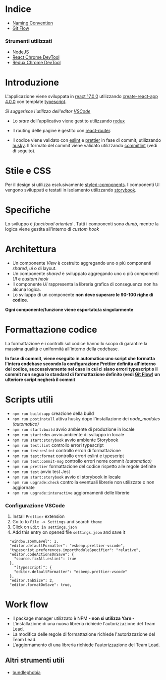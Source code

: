 <!-- @format -->

# Indice

- [Naming Convention](docs/NAMING_CONVENTION.md)
- [Git Flow](docs/GIT_FLOW.md)

### Strumenti utilizzati

- [NodeJS](https://nodejs.org/en/)
- [React Chrome DevTool](https://chrome.google.com/webstore/detail/react-developer-tools/fmkadmapgofadopljbjfkapdkoienihi)
- [Redux Chrome DevTool](https://chrome.google.com/webstore/detail/redux-devtools/lmhkpmbekcpmknklioeibfkpmmfibljd?hl=en)

# Introduzione

L'applicazione viene sviluppata in [react 17.0.0](https://reactjs.org/blog/2020/10/20/react-v17.html) utilizzando [create-react-app 4.0.0](https://github.com/facebook/create-react-app) con template [typescript](https://www.typescriptlang.org).

_Si suggerisce l'utilizzo dell'editor [VSCode](https://code.visualstudio.com/)_

- Lo _state_ dell'applicativo viene gestito utilizzando [redux](https://redux.js.org)

- Il routing delle pagine è gestito con [react-router](https://reactrouter.com/web/guides/quick-start).

- Il codice viene validato con [eslint](https://eslint.org/) e [prettier](https://prettier.io/) in fase di commit, utilizzando [husky](https://github.com/typicode/husky). Il formato del commit viene validato utilizzando [commitlint](https://github.com/conventional-changelog/commitlint) (vedi di seguito).

# Stile e CSS

Per il design si utilizza esclusivamente [styled-components](https://styled-components.com).
I componenti UI vengono sviluppati e testati in isolamento utilizzando [storybook](https://storybook.js.org/).

# Specifiche

Lo sviluppo è _functional oriented_ . Tutti i componenti sono _dumb_, mentre la logica viene gestita all'interno di _custom hook_

# Architettura

- Un componente _View_ è costruito aggregando uno o più componenti _shared_, _ui_ o di layout.
- Un componente _shared_ è sviluppato aggregando uno o più componenti _UI_ e _custom hook_
- Il componente _UI_ rappresenta la libreria grafica di conseguenza non ha alcuna logica.
- Lo sviluppo di un componente **non deve superare le 90-100 righe di codice**.

**Ogni componente/funzione viene esportato/a singolarmente**

# Formattazione codice

La formattazione e i controlli sul codice hanno lo scopo di garantire la massima qualità e uniformità all'interno della codebase.

**In fase di commit, viene eseguito in automatico uno script che formatta l'intera codebase secondo la configurazione Prettier definita all'interno del codice, successivamente nel caso in cui ci siano errori typescript o il commit non segua lo standard di formattazione definito (vedi [Git Flow](GIT_FLOW.md)) un ulteriore script negherà il commit**

# Scripts utili

- `npm run build:app` creazione della build
- `npm run postinstall` attiva husky dopo l'installazione dei _node_modules_ _(automatico)_
- `npm run start:build` avvio ambiente di produzione in locale
- `npm run start:dev` avvio ambiente di sviluppo in locale
- `npm run start:storybook` avvio ambiente Storybook
- `npm run test:lint` controllo errori typescript
- `npm run test:eslint` controllo errori di formattazione
- `npm run test:format` controllo errori eslint e typescript
- `npm run test:commit-msg` controllo errori nome commit _(automatico)_
- `npm run prettier` formattazione del codice rispetto alle regole definite
- `npm run test` avvio test Jest
- `npm run start:storybook` avvio di storybook in locale
- `npm run upgrade:check` controlla eventuali librerie non utilizzate o non aggiornate
- `npm run upgrade:interactive` aggiornamenti delle librerie

### Configurazione VSCode

1. Install `Prettier` extension
2. Go to to `File -> Settings` and search `theme`
3. Click on `Edit in settings.json`
4. Add this entry on opened file `settings.json` and save it

```
  "window.zoomLevel": 1,
  "editor.defaultFormatter": "esbenp.prettier-vscode",
  "typescript.preferences.importModuleSpecifier": "relative",
  "editor.codeActionsOnSave": {
    "source.fixAll.eslint": true
  },
    "[typescript]": {
    "editor.defaultFormatter": "esbenp.prettier-vscode"
  },
  "editor.tabSize": 2,
  "editor.formatOnSave": true,
```

# Work flow

- Il package manager utilizzato è NPM **- non si utilizza Yarn -**
- L'installazione di una nuova libreria richiede l'autorizzazione del Team Lead.
- La modifica delle regole di formattazione richiede l'autorizzazione del Team Lead.
- L'aggiornamento di una libreria richiede l'autorizzazione del Team Lead.

## Altri strumenti utili

- [bundlephobia](https://bundlephobia.com)
